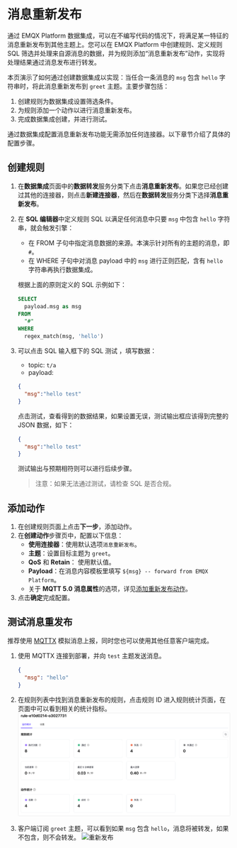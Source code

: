 # 消息重新发布

通过 EMQX Platform 数据集成，可以在不编写代码的情况下，将满足某一特征的消息重新发布到其他主题上。您可以在 EMQX Platform 中创建规则、定义规则 SQL 筛选并处理来自源消息的数据，并为规则添加“消息重新发布”动作，实现将处理结果通过消息发布进行转发。

本页演示了如何通过创建数据集成以实现：当任合一条消息的 `msg` 包含 `hello` 字符串时，将此消息重新发布到 `greet` 主题。主要步骤包括：

1. 创建规则为数据集成设置筛选条件。
2. 为规则添加一个动作以进行消息重新发布。
3. 完成数据集成创建，并进行测试。

通过数据集成配置消息重新发布功能无需添加任何连接器。以下章节介绍了具体的配置步骤。

## 创建规则

1. 在**数据集成**页面中的**数据转发**服务分类下点击**消息重新发布**。如果您已经创建过其他的连接器，则点击**新建连接器**，然后在**数据转发**服务分类下选择**消息重新发布**。
2. 在 **SQL 编辑器**中定义规则 SQL 以满足任何消息中只要 `msg` 中包含 `hello` 字符串，就会触发引擎：

   - 在 FROM 子句中指定消息数据的来源。本演示针对所有的主题的消息，即 `#`。
   - 在 WHERE 子句中对消息 payload 中的 `msg` 进行正则匹配，含有 `hello` 字符串再执行数据集成。

   根据上面的原则定义的 SQL 示例如下：

   ```sql
   SELECT
     payload.msg as msg
   FROM
     "#"
   WHERE  
     regex_match(msg, 'hello')
   ```

3. 可以点击 SQL 输入框下的 SQL 测试 ，填写数据：

   - topic: `t/a`
   - payload:

   ```json
   {
     "msg":"hello test"
   }
   ```

   点击测试，查看得到的数据结果，如果设置无误，测试输出框应该得到完整的 JSON 数据，如下：

   ```json
   {
     "msg":"hello test"
   }
   ```

   测试输出与预期相符则可以进行后续步骤。
   >注意：如果无法通过测试，请检查 SQL 是否合规。
   


## 添加动作

1. 在创建规则页面上点击**下一步**，添加动作。
2. 在**创建动作**步骤页中，配置以下信息：
   - **使用连接器**：使用默认选项`消息重新发布`。
   - **主题**：设置目标主题为 `greet`。
   - **QoS** 和 **Retain**： 使用默认值。
   - **Payload**：在消息内容模板里填写 `${msg} -- forward from EMQX Platform`。
   - 关于 **MQTT 5.0 消息属性**的选项，详见[添加重新发布动作](#添加重新发布动作)。
3. 点击**确定**完成配置。


## 测试消息重发布

推荐使用 [MQTTX](https://mqttx.app/) 模拟消息上报，同时您也可以使用其他任意客户端完成。
1. 使用 MQTTX 连接到部署，并向 `test` 主题发送消息。

   ```json
   {
     "msg": "hello"
   }
   ```

2. 在规则列表中找到消息重新发布的规则，点击规则 ID 进入规则统计页面，在页面中可以看到相关的统计指标。
![重新发布](./_assets/republish_01.png)

3. 客户端订阅 `greet` 主题，可以看到如果 `msg` 包含 `hello`，消息将被转发，如果不包含，则不会转发。
![重新发布](./_assets/republish_02.png)
